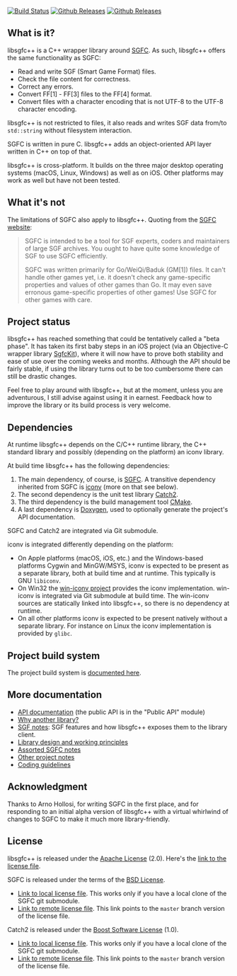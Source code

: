 [![Build Status](https://github.com/herzbube/libsgfcplusplus/workflows/build/badge.svg)](https://github.com/herzbube/libsgfcplusplus/actions?query=workflow%3Abuild)
[![Github Releases](https://img.shields.io/github/release/herzbube/libsgfcplusplus.svg)](https://github.com/herzbube/libsgfcplusplus/releases)
[![Github Releases](https://img.shields.io/github/license/herzbube/libsgfcplusplus.svg)](https://github.com/herzbube/libsgfcplusplus/blob/master/LICENSE)

## What is it?

libsgfc++ is a C++ wrapper library around [SGFC](https://www.red-bean.com/sgf/sgfc/). As such, libsgfc++ offers the same functionality as SGFC:

- Read and write SGF (Smart Game Format) files.
- Check the file content for correctness.
- Correct any errors.
- Convert FF[1] - FF[3] files to the FF[4] format.
- Convert files with a character encoding that is not UTF-8 to the UTF-8 character encoding.

libsgfc++ is not restricted to files, it also reads and writes SGF data from/to `std::string` without filesystem interaction.

SGFC is written in pure C. libsgfc++ adds an object-oriented API layer written in C++ on top of that.

libsgfc++ is cross-platform. It builds on the three major desktop operating systems (macOS, Linux, Windows) as well as on iOS. Other platforms may work as well but have not been tested.

## What it's not

The limitations of SGFC also apply to libsgfc++. Quoting from the [SGFC website](https://www.red-bean.com/sgf/sgfc/):

> SGFC is intended to be a tool for SGF experts, coders and maintainers of large SGF archives. You ought to have quite some knowledge of SGF to use SGFC efficiently.
> 
> SGFC was written primarily for Go/WeiQi/Baduk (GM[1]) files. It can't handle other games yet, i.e. it doesn't check any game-specific properties and values of other games than Go. It may even save erronous game-specific properties of other games! Use SGFC for other games with care. 

## Project status

libsgfc++ has reached something that could be tentatively called a "beta phase". It has taken its first baby steps in an iOS project (via an Objective-C wrapper library [SgfcKit](https://github.com/herzbube/SgfcKit)), where it will now have to prove both stability and ease of use over the coming weeks and months. Although the API should be fairly stable, if using the library turns out to be too cumbersome there can still be drastic changes.

Feel free to play around with libsgfc++, but at the moment, unless you are adventurous, I still advise against using it in earnest. Feedback how to improve the library or its build process is very welcome.

## Dependencies

At runtime libsgfc++ depends on the C/C++ runtime library, the C++ standard library and possibly (depending on the platform) an iconv library.

At build time libsgfc++ has the following dependencies:

1. The main dependency, of course, is [SGFC](https://www.red-bean.com/sgf/sgfc/). A transitive dependency inherited from SGFC is [iconv](https://en.wikipedia.org/wiki/Iconv) (more on that see below).
2. The second dependency is the unit test library [Catch2](https://github.com/catchorg/Catch2).
3. The third dependency is the build management tool [CMake](https://cmake.org/cmake/help/latest/).
4. A last dependency is [Doxygen](https://www.doxygen.org/), used to optionally generate the project's API documentation.

SGFC and Catch2 are integrated via Git submodule.

iconv is integrated differently depending on the platform:

* On Apple platforms (macOS, iOS, etc.) and the Windows-based platforms Cygwin and MinGW/MSYS, iconv is expected to be present as a separate library, both at build time and at runtime. This typically is GNU `libiconv`.
* On Win32 the [win-iconv project](https://github.com/win-iconv/win-iconv) provides the iconv implementation. win-iconv is integrated via Git submodule at build time. The win-iconv sources are statically linked into libsgfc++, so there is no dependency at runtime.
* On all other platforms iconv is expected to be present natively without a separate library. For instance on Linux the iconv implementation is provided by `glibc`.

## Project build system

The project build system is [documented here](doc/Build.md).

## More documentation

- [API documentation](https://herzbube.github.io/libsgfcplusplus/api-docs/index.html) (the public API is in the "Public API" module)
- [Why another library?](doc/WhyAnotherLibrary.md)
- [SGF notes](doc/SgfNotes.md): SGF features and how libsgfc++ exposes them to the library client.
- [Library design and working principles](doc/Principles.md)
- [Assorted SGFC notes](doc/SgfcNotes.md)
- [Other project notes](doc/ProjectNotes.md)
- [Coding guidelines](doc/CodingGuidelines.md)

## Acknowledgment

Thanks to Arno Hollosi, for writing SGFC in the first place, and for responding to an initial alpha version of libsgfc++ with a virtual whirlwind of changes to SGFC to make it much more library-friendly.

## License

libsgfc++ is released under the [Apache License](http://www.apache.org/licenses/LICENSE-2.0) (2.0). Here's the [link to the license file](LICENSE).

SGFC is released under the terms of the [BSD License](https://opensource.org/licenses/BSD-3-Clause).

- [Link to local license file](sgfc/COPYING). This works only if you have a local clone of the SGFC git submodule.
- [Link to remote license file](https://bitbucket.org/arnoh/sgfc/src/master/COPYING). This link points to the `master` branch version of the license file.

Catch2 is released under the [Boost Software License](https://www.boost.org/LICENSE_1_0.txt) (1.0).

- [Link to local license file](test/Catch2/LICENSE.txt). This works only if you have a local clone of the SGFC git submodule.
- [Link to remote license file](https://github.com/catchorg/Catch2/blob/master/LICENSE.txt). This link points to the `master` branch version of the license file.

